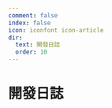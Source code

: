 ```yaml
---
comment: false
index: false
icon: iconfont icon-article
dir:
  text: 開發日誌
  order: 10
---
```


# 開發日誌

<Catalog />
